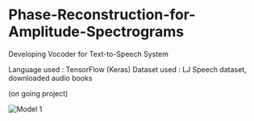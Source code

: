# Phase-Reconstruction-for-Amplitude-Spectrograms
Developing Vocoder for Text-to-Speech System

Language used : TensorFlow (Keras)
Dataset used : LJ Speech dataset, downloaded audio books

(on going project)

![Model 1](https://github.com/bellagodiva/Phase-Reconstruction-for-Amplitude-Spectrograms/blob/main/Model%201.png)
